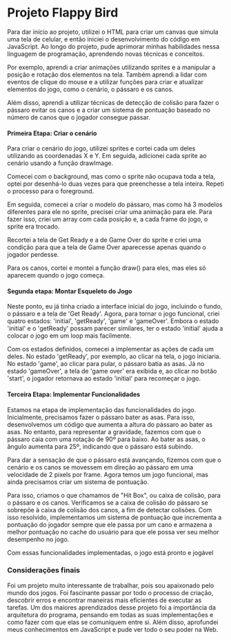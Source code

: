 # Projeto Flappy Bird

Para dar início ao projeto, utilizei o HTML para criar um canvas que simula uma tela de celular, e então iniciei o desenvolvimento do código em JavaScript. Ao longo do projeto, pude aprimorar minhas habilidades nessa linguagem de programação, aprendendo novas técnicas e conceitos.

Por exemplo, aprendi a criar animações utilizando sprites e a manipular a posição e rotação dos elementos na tela. Também aprendi a lidar com eventos de clique do mouse e a utilizar funções para criar e atualizar elementos do jogo, como o cenário, o pássaro e os canos.

Além disso, aprendi a utilizar técnicas de detecção de colisão para fazer o pássaro evitar os canos e a criar um sistema de pontuação baseado no número de canos que o jogador consegue passar.

#### Primeira Etapa: Criar o cenário

Para criar o cenário do jogo, utilizei sprites e cortei cada um deles utilizando as coordenadas X e Y. Em seguida, adicionei cada sprite ao cenário usando a função drawImage.

Comecei com o background, mas como o sprite não ocupava toda a tela, optei por desenhá-lo duas vezes para que preenchesse a tela inteira. Repeti o processo para o foreground.

Em seguida, comecei a criar o modelo do pássaro, mas como há 3 modelos diferentes para ele no sprite, precisei criar uma animação para ele. Para fazer isso, criei um array com cada posição e, a cada frame do jogo, o sprite era trocado.

Recortei a tela de Get Ready e a de Game Over do sprite e criei uma condição para que a tela de Game Over aparecesse apenas quando o jogador perdesse.

Para os canos, cortei e montei a função draw() para eles, mas eles só aparecem quando o jogo começa.

#### Segunda etapa: Montar Esqueleto do Jogo

Neste ponto, eu já tinha criado a interface inicial do jogo, incluindo o fundo, o pássaro e a tela de 'Get Ready'. Agora, para tornar o jogo funcional, criei quatro estados: 'initial', 'getReady', 'game' e 'gameOver'. Embora o estado 'initial' e o 'getReady' possam parecer similares, ter o estado 'initial' ajuda a colocar o jogo em um loop mais facilmente.

Com os estados definidos, comecei a implementar as ações de cada um deles. No estado 'getReady', por exemplo, ao clicar na tela, o jogo iniciaria. No estado 'game', ao clicar para pular, o pássaro batia as asas. Já no estado 'gameOver', a tela de 'game over' era exibida e, ao clicar no botão 'start', o jogador retornava ao estado 'initial' para recomeçar o jogo.

#### Terceira Etapa: Implementar Funcionalidades
Estamos na etapa de implementação das funcionalidades do jogo. Inicialmente, precisamos fazer o pássaro bater as asas. Para isso, desenvolvemos um código que aumenta a altura do pássaro ao bater as asas. No entanto, para representar a gravidade, fazemos com que o pássaro caia com uma rotação de 90º para baixo. Ao bater as asas, o ângulo aumenta para 25º, indicando que o pássaro está subindo.

Para dar a sensação de que o pássaro está avançando, fizemos com que o cenário e os canos se movessem em direção ao pássaro em uma velocidade de 2 pixels por frame. Agora temos um jogo funcional, mas ainda precisamos criar um sistema de pontuação.

Para isso, criamos o que chamamos de "Hit Box", ou caixa de colisão, para o pássaro e os canos. Verificamos se a caixa de colisão do pássaro se sobrepõe à caixa de colisão dos canos, a fim de detectar colisões. Com isso resolvido, implementamos um sistema de pontuação que incrementa a pontuação do jogador sempre que ele passa por um cano e armazena a melhor pontuação no cache do usuário para que ele possa ver seu melhor desempenho no jogo.

Com essas funcionalidades implementadas, o jogo está pronto e jogável

### Considerações finais

Foi um projeto muito interessante de trabalhar, pois sou apaixonado pelo mundo dos jogos. Foi fascinante passar por todo o processo de criação, descobrir erros e encontrar maneiras mais eficientes de executar as tarefas. Um dos maiores aprendizados desse projeto foi a importância da arquitetura do programa, pensando em todas as suas implementações e como fazer com que elas se comuniquem entre si. Além disso, aprofundei meus conhecimentos em JavaScript e pude ver todo o seu poder na Web.
